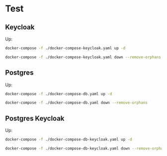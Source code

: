 # Test

## Keycloak

Up:

``` sh
docker-compose -f ./docker-compose-keycloak.yaml up -d 
```

``` sh
docker-compose -f ./docker-compose-keycloak.yaml down --remove-orphans
```

## Postgres

Up:

``` sh
docker-compose -f ./docker-compose-db.yaml up -d 
```

``` sh
docker-compose -f ./docker-compose-db.yaml down --remove-orphans
```

## Postgres Keycloak

Up:

``` sh
docker-compose -f ./docker-compose-db-keycloak.yaml up -d 
```

``` sh
docker-compose -f ./docker-compose-db-keycloak.yaml down --remove-orphans
```
